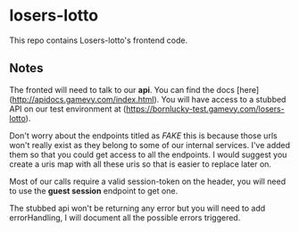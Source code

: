 # losers-lotto
This repo contains Losers-lotto's frontend code.

## Notes
The fronted will need to talk to our **api**. You can find the docs [here] (http://apidocs.gamevy.com/index.html). You will have access to a stubbed API on our test environment at (https://bornlucky-test.gamevy.com/losers-lotto).

Don't worry about the endpoints titled as *FAKE* this is because those urls won't really exist as they belong to some of our internal services. I've added them so that you could get access to all the endpoints. I would suggest you create a uris map with all these uris so that is easier to replace later on.

Most of our calls require a valid session-token on the header, you will need to use the **guest session** endpoint to get one. 

The stubbed api won't be returning any error but you will need to add errorHandling, I will document all the possible errors triggered.
